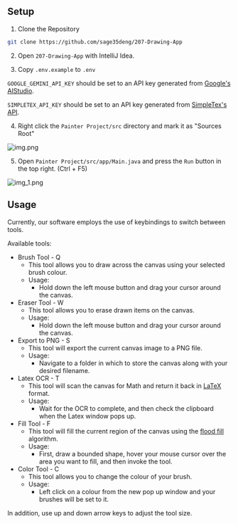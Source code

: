 
## Setup

1. Clone the Repository

```bash
git clone https://github.com/sage35deng/207-Drawing-App
```

2. Open `207-Drawing-App` with IntelliJ Idea.

3. Copy `.env.example` to `.env`

`GOOGLE_GEMINI_API_KEY` should be set to an API key generated from [Google's AIStudio](https://aistudio.google.com/app/apikey).

`SIMPLETEX_API_KEY` should be set to an API key generated from [SimpleTex's API](https://simpletex.net/api).

4. Right click the `Painter Project/src` directory and mark it as "Sources Root"

![img.png](screenshots/img.png)

5. Open `Painter Project/src/app/Main.java` and press the `Run` button in the top right. (Ctrl + F5)

![img_1.png](screenshots/img_1.png)

## Usage 

Currently, our software employs the use of keybindings to switch between tools.

Available tools:
- Brush Tool - Q
  - This tool allows you to draw across the canvas using your selected brush colour.
  - Usage:
    - Hold down the left mouse button and drag your cursor around the canvas.
- Eraser Tool - W
  - This tool allows you to erase drawn items on the canvas.
  - Usage:
    - Hold down the left mouse button and drag your cursor around the canvas.
- Export to PNG - S
  - This tool will export the current canvas image to a PNG file.
  - Usage:
    - Navigate to a folder in which to store the canvas along with your desired filename. 
- Latex OCR - T
  - This tool will scan the canvas for Math and return it back in [LaTeX](https://en.wikipedia.org/wiki/LaTeX) format.
  - Usage:
    - Wait for the OCR to complete, and then check the clipboard when the Latex window pops up.
- Fill Tool - F
  - This tool will fill the current region of the canvas using the [flood fill](https://en.wikipedia.org/wiki/Flood_fill) algorithm.
  - Usage:
    - First, draw a bounded shape, hover your mouse cursor over the area you want to fill, and then invoke the tool.
- Color Tool - C
  - This tool allows you to change the colour of your brush.
  - Usage:
    - Left click on a colour from the new pop up window and your brushes will be set to it.

In addition, use up and down arrow keys to adjust the tool size.